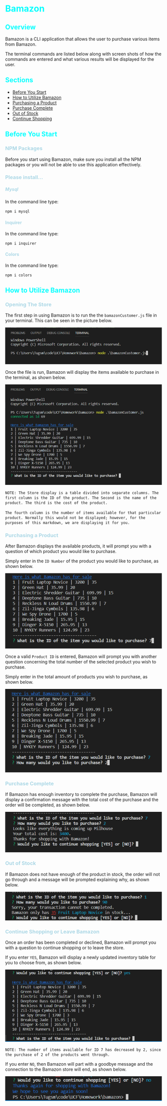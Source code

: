 # Bamazon

## Overview
Bamazon is a CLI application that allows the user to purchase various items from Bamazon.

The terminal commands are listed below along with screen shots of how the commands are entered and what various results will be displayed for the user.

## Sections
- [Before You Start](#before-you-start)
- [How to Utilize Bamazon](#how-to-utilize-bamazon)
- [Purchasing a Product](#purchasing-a-product)
- [Purchase Complete](#purchase-complete)
- [Out of Stock](#out-of-stock)
- [Continue Shopping](#continue-shopping-or-leave-bamazon)

## Before You Start
### NPM Packages
Before you start using Bamazon, make sure you install all the NPM packages or you will not be able to use this application effectively.

### Please install...

##### Mysql
In the command line type:

    npm i mysql


#### Inquirer
In the command line type:

    npm i inquirer

#### Colors
In the command line type:

    npm i colors

## How to Utilize Bamazon
### Opening The Store
The first step in using Bamazon is to run the the `bamazonCustomer.js` file in your terminal. This can be seen in the picture below.

![Running BamazonCustomer.js](images/run-node.PNG)

Once the file is run, Bamazon will display the items available to purchase in the terminal, as shown below.

![Store Inventory](images/after-run.PNG)

    NOTE: The Store display is a table divided into separate columns. The first column is the ID of the product. The Second is the name of the product. The third is the cost of the product.

    The fourth column is the number of items available for that particular product. Normally this would not be displayed; however, for the purposes of this markdown, we are displaying it for you.

### Purchasing a Product
After Bamazon displays the available products, it will prompt you with a question of which product you would like to purchase.

Simply enter in the `ID Number` of the product you would like to purchase, as shown below.

![Selecting a Product](images/enter-id.PNG)

Once a valid `Product ID` is entered, Bamazon will prompt you with another question concerning the total number of the selected product you wish to purchase.

Simply enter in the total amount of products you wish to purchase, as shown below.

![Desired Amount](images/number-ordered.PNG)

### Purchase Complete
If Bamazon has enough inventory to complete the purchase, Bamazon will display a confirmation message with the total cost of the purchase and the order will be completed, as shown below.

![Purchase Complete](images/purchase-complete.PNG)

### Out of Stock
If Bamazon does not have enough of the product in stock, the order will not go through and a message will be prompted explaining why, as shown below.

![Out of Stock](images/out-of-stock.PNG)

### Continue Shopping or Leave Bamazon
Once an order has been completed or declined, Bamazon will prompt you with a question to continue shopping or to leave the store.

If you enter `YES`, Bamazon will display a newly updated inventory table for you to choose from, as shown below.

![Continue Shopping](images/continue.PNG)

    NOTE: The number of items available for ID 7 has decreased by 2, since the purchase of 2 of the products went through.

If you enter `NO`, then Bamazon will part with a goodbye message and the connection to the Bamazon store will end, as shown below.

![Stop Shopping](images/goodbye.PNG)

<style> h1,h2 {color: cyan;} h3,h4,h5 {color: lightblue; }</style>